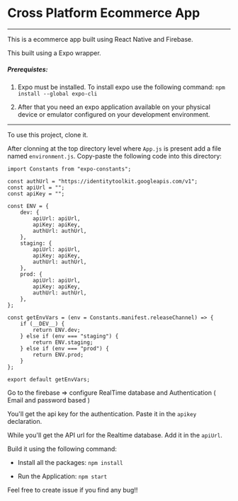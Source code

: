# Cross Platform Ecommerce App

---

This is a ecommerce app built using React Native and Firebase.

This built using a Expo wrapper.

##### Prerequistes:

1. Expo must be installed. To install expo use the following command:
   `npm install --global expo-cli`

2. After that you need an expo application available on your physical device or emulator configured on your development environment.

---

To use this project, clone it.

After clonning at the top directory level where `App.js` is present add a file named `environment.js`. Copy-paste the following code into this directory:

```
import Constants from "expo-constants";

const authUrl = "https://identitytoolkit.googleapis.com/v1";
const apiUrl = "";
const apiKey = "";

const ENV = {
    dev: {
        apiUrl: apiUrl,
        apiKey: apiKey,
        authUrl: authUrl,
    },
    staging: {
        apiUrl: apiUrl,
        apiKey: apiKey,
        authUrl: authUrl,
    },
    prod: {
        apiUrl: apiUrl,
        apiKey: apiKey,
        authUrl: authUrl,
    },
};

const getEnvVars = (env = Constants.manifest.releaseChannel) => {
    if (__DEV__) {
        return ENV.dev;
    } else if (env === "staging") {
        return ENV.staging;
    } else if (env === "prod") {
        return ENV.prod;
    }
};

export default getEnvVars;

```

Go to the firebase => configure RealTime database and Authentication ( Email and password based )

You'll get the api key for the authentication. Paste it in the `apikey` declaration.

While you'll get the API url for the Realtime database. Add it in the `apiUrl`.

Build it using the following command:

-   Install all the packages:
    `npm install`

-   Run the Application:
    `npm start`

Feel free to create issue if you find any bug!!
